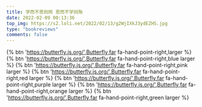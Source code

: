 ```yaml
---
title: 学而不思则罔 思而不学则殆
date: 2022-02-09 00:13:36
top_img: https://s2.loli.net/2022/02/13/g2WjIXkJ3ydEZHS.jpg
type: "bookreviews"
comments: false
---
```


{% btn 'https://butterfly.js.org/',Butterfly,far fa-hand-point-right,larger %}
{% btn 'https://butterfly.js.org/',Butterfly,far fa-hand-point-right,blue larger %}
{% btn 'https://butterfly.js.org/',Butterfly,far fa-hand-point-right,pink larger %}
{% btn 'https://butterfly.js.org/',Butterfly,far fa-hand-point-right,red larger %}
{% btn 'https://butterfly.js.org/',Butterfly,far fa-hand-point-right,purple larger %}
{% btn 'https://butterfly.js.org/',Butterfly,far fa-hand-point-right,orange larger %}
{% btn 'https://butterfly.js.org/',Butterfly,far fa-hand-point-right,green larger %}
